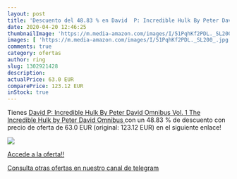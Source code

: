 ```yaml
---
layout: post
title: 'Descuento del 48.83 % en David  P: Incredible Hulk By Peter David'
date: 2020-04-20 12:46:25
thumbnailImage: 'https://m.media-amazon.com/images/I/51PqhKf2PDL._SL200_.jpg'
images: [ 'https://m.media-amazon.com/images/I/51PqhKf2PDL._SL200_.jpg' ]
comments: true
category: ofertas
author: ring
slug: 1302921428
description:
actualPrice: 63.0 EUR
comparePrice: 123.12 EUR
inStock: true
---
```


Tienes [David  P: Incredible Hulk By Peter David Omnibus Vol. 1  The Incredible Hulk by Peter David Omnibus ](https://www.amazon.com/dp/1302921428/?tag=redken08-20) con un 48.83 % de descuento con precio de oferta de 63.0 EUR (original: 123.12 EUR) en el siguiente enlace!

[![](https://m.media-amazon.com/images/I/51PqhKf2PDL._SL200_.jpg)](https://www.amazon.com/dp/1302921428/?tag=redken08-20)

[Accede a la oferta!!](https://www.amazon.com/dp/1302921428/?tag=redken08-20)

[Consulta otras ofertas en nuestro canal de telegram](https://t.me/s/ofertas25)

